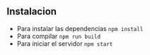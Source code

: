 ## Instalacion
- Para instalar las dependencias
`npm install`
- Para compilar
`npm run build`
- Para iniciar el servidor
`npm start `
